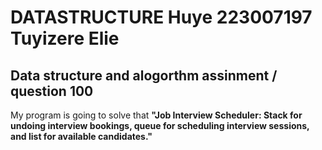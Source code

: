 # DATASTRUCTURE Huye 223007197 Tuyizere Elie

## Data structure and alogorthm assinment / question 100
My program is going to solve that **"Job Interview Scheduler: Stack for undoing interview bookings, queue for 
scheduling interview sessions, and list for available candidates."**
